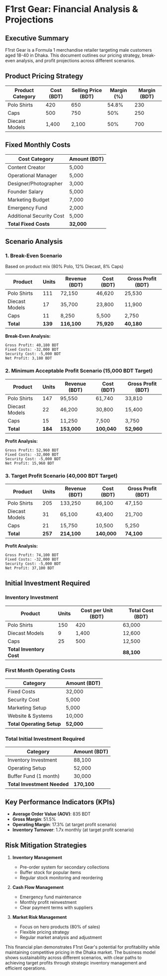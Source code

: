 # F1rst Gear: Financial Analysis & Projections
## Executive Summary

F1rst Gear is a Formula 1 merchandise retailer targeting male customers aged 18-40 in Dhaka. This document outlines our pricing strategy, break-even analysis, and profit projections across different scenarios.

## Product Pricing Strategy

| Product Category | Cost (BDT) | Selling Price (BDT) | Margin (%) | Margin (BDT) |
|-----------------|------------|---------------------|------------|--------------|
| Polo Shirts     | 420       | 650                 | 54.8%      | 230          |
| Caps            | 500       | 750                 | 50%        | 250          |
| Diecast Models  | 1,400     | 2,100               | 50%        | 700          |

## Fixed Monthly Costs

| Cost Category | Amount (BDT) |
|--------------|--------------|
| Content Creator | 5,000 |
| Operational Manager | 5,000 |
| Designer/Photographer | 3,000 |
| Founder Salary | 5,000 |
| Marketing Budget | 7,000 |
| Emergency Fund | 2,000 |
| Additional Security Cost | 5,000 |
| **Total Fixed Costs** | **32,000** |

## Scenario Analysis

### 1. Break-Even Scenario

Based on product mix (80% Polo, 12% Diecast, 8% Caps)

| Product | Units | Revenue (BDT) | Cost (BDT) | Gross Profit (BDT) |
|---------|-------|---------------|------------|-------------------|
| Polo Shirts | 111 | 72,150 | 46,620 | 25,530 |
| Diecast Models | 17 | 35,700 | 23,800 | 11,900 |
| Caps | 11 | 8,250 | 5,500 | 2,750 |
| **Total** | **139** | **116,100** | **75,920** | **40,180** |

**Break-Even Analysis:**
```
Gross Profit: 40,180 BDT
Fixed Costs: -32,000 BDT
Security Cost: -5,000 BDT
Net Profit: 3,180 BDT
```

### 2. Minimum Acceptable Profit Scenario (15,000 BDT Target)

| Product | Units | Revenue (BDT) | Cost (BDT) | Gross Profit (BDT) |
|---------|-------|---------------|------------|-------------------|
| Polo Shirts | 147 | 95,550 | 61,740 | 33,810 |
| Diecast Models | 22 | 46,200 | 30,800 | 15,400 |
| Caps | 15 | 11,250 | 7,500 | 3,750 |
| **Total** | **184** | **153,000** | **100,040** | **52,960** |

**Profit Analysis:**
```
Gross Profit: 52,960 BDT
Fixed Costs: -32,000 BDT
Security Cost: -5,000 BDT
Net Profit: 15,960 BDT
```

### 3. Target Profit Scenario (40,000 BDT Target)

| Product | Units | Revenue (BDT) | Cost (BDT) | Gross Profit (BDT) |
|---------|-------|---------------|------------|-------------------|
| Polo Shirts | 205 | 133,250 | 86,100 | 47,150 |
| Diecast Models | 31 | 65,100 | 43,400 | 21,700 |
| Caps | 21 | 15,750 | 10,500 | 5,250 |
| **Total** | **257** | **214,100** | **140,000** | **74,100** |

**Profit Analysis:**
```
Gross Profit: 74,100 BDT
Fixed Costs: -32,000 BDT
Security Cost: -5,000 BDT
Net Profit: 37,100 BDT
```

## Initial Investment Required

### Inventory Investment

| Product | Units | Cost per Unit (BDT) | Total Cost (BDT) |
|---------|-------|---------------------|------------------|
| Polo Shirts | 150 | 420 | 63,000 |
| Diecast Models | 9 | 1,400 | 12,600 |
| Caps | 25 | 500 | 12,500 |
| **Total Inventory Cost** | | | **88,100** |

### First Month Operating Costs

| Category | Amount (BDT) |
|----------|--------------|
| Fixed Costs | 32,000 |
| Security Cost | 5,000 |
| Marketing Setup | 5,000 |
| Website & Systems | 10,000 |
| **Total Operating Setup** | **52,000** |

### Total Initial Investment Required

| Category | Amount (BDT) |
|----------|--------------|
| Inventory Investment | 88,100 |
| Operating Setup | 52,000 |
| Buffer Fund (1 month) | 30,000 |
| **Total Investment Needed** | **170,100** |

## Key Performance Indicators (KPIs)

- **Average Order Value (AOV)**: 835 BDT
- **Gross Margin**: 51.5%
- **Operating Margin**: 17.3% (at target profit scenario)
- **Inventory Turnover**: 1.7x monthly (at target profit scenario)

## Risk Mitigation Strategies

1. **Inventory Management**
   - Pre-order system for secondary collections
   - Buffer stock for popular items
   - Regular stock monitoring and reordering

2. **Cash Flow Management**
   - Emergency fund maintenance
   - Monthly profit reinvestment
   - Clear payment terms with suppliers

3. **Market Risk Management**
   - Focus on hero products (80% of sales)
   - Flexible pricing strategy
   - Regular market analysis and adjustment

This financial plan demonstrates F1rst Gear's potential for profitability while maintaining competitive pricing in the Dhaka market. The business model shows sustainability across different scenarios, with clear paths to achieving target profits through strategic inventory management and efficient operations.
